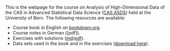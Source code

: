This is the webpage for the course
on Analysis of High-Dimensional Data of the CAS in Advanced Statistical Data Science ([CAS ASDS](https://www.unibe.ch/weiterbildungsangebote/cas_advanced_statistical_data_science/index_ger.html)) held at the University of Bern. The following resources are available:

* Course book in English on [bookdown.org](https://bookdown.org/staedler_n/highdimstats/). 
* Course notes in German ([pdf]).
* Exercises with solutions ([md](https://github.com/staedlern/highdim_stats/blob/main/_exercises_and_solutions.md)/[pdf](https://github.com/staedlern/highdim_stats/blob/main/_exercises_and_solutions.pdf)).
* Data sets used in the book and in the exercises ([download here](https://github.com/staedlern/highdim_stats/tree/main/data)).


